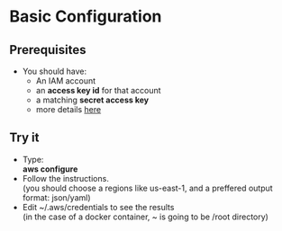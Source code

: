 # Basic Configuration

## Prerequisites

- You should have:
  - An IAM account
  - an **access key id** for that account
  - a matching **secret access key**
  - more details [here](https://docs.aws.amazon.com/cli/latest/userguide/cli-configure-quickstart.html)

## Try it

- Type:  
**aws configure**
- Follow the instructions.  
(you should choose a regions like us-east-1, and a preffered output format: json/yaml)
- Edit ~/.aws/credentials to see the results  
(in the case of a docker container, ~ is going to be /root directory)